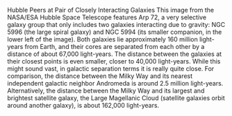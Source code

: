Hubble Peers at Pair of Closely Interacting Galaxies 
 This image from the NASA/ESA Hubble Space Telescope features Arp 72, a very selective galaxy group that only includes two galaxies interacting due to gravity: NGC 5996 (the large spiral galaxy) and NGC 5994 (its smaller companion, in the lower left of the image). Both galaxies lie approximately 160 million light-years from Earth, and their cores are separated from each other by a distance of about 67,000 light-years. The distance between the galaxies at their closest points is even smaller, closer to 40,000 light-years. While this might sound vast, in galactic separation terms it is really quite close. For comparison, the distance between the Milky Way and its nearest independent galactic neighbor Andromeda is around 2.5 million light-years. Alternatively, the distance between the Milky Way and its largest and brightest satellite galaxy, the Large Magellanic Cloud (satellite galaxies orbit around another galaxy), is about 162,000 light-years.